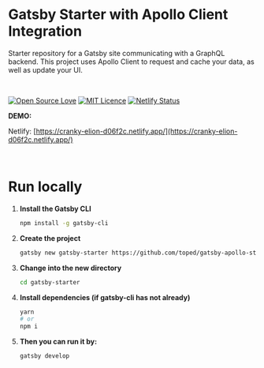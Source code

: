 # Gatsby Starter with Apollo Client Integration

Starter repository for a Gatsby site communicating with a GraphQL backend. This project uses Apollo Client to request and cache your data, as well as update your UI.

<br/>

[![Open Source Love](https://badges.frapsoft.com/os/v1/open-source.svg?v=103)](https://github.com/ellerbrock/open-source-badges/) [![MIT Licence](https://badges.frapsoft.com/os/mit/mit.svg?v=103)](https://opensource.org/licenses/mit-license.php)
[![Netlify Status](https://api.netlify.com/api/v1/badges/9739e880-53c6-4ca1-96fc-3495946ad38b/deploy-status)](https://app.netlify.com/sites/cranky-elion-d06f2c/deploys)

**DEMO:**

Netlify: [https://cranky-elion-d06f2c.netlify.app/](https://cranky-elion-d06f2c.netlify.app/)

<br/>

# Run locally

1. **Install the Gatsby CLI**

   ```sh
   npm install -g gatsby-cli
   ```

2. **Create the project**

   ```sh
   gatsby new gatsby-starter https://github.com/toped/gatsby-apollo-starter
   ```

3. **Change into the new directory**

   ```sh
   cd gatsby-starter
   ```

4. **Install dependencies (if gatsby-cli has not already)**

   ```sh
   yarn
   # or
   npm i
   ```

5. **Then you can run it by:**

   ```sh
   gatsby develop
   ```
